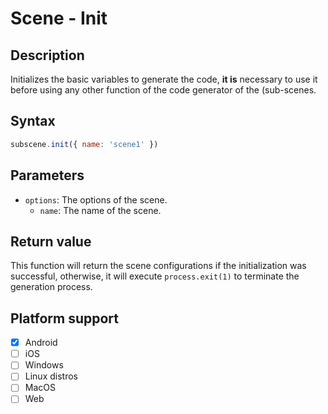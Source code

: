 # Scene - Init

## Description

Initializes the basic variables to generate the code, **it is** necessary to use it before using any other function of the code generator of the (sub-scenes.

## Syntax

```js
subscene.init({ name: 'scene1' })
```

## Parameters

- `options`: The options of the scene.
    - `name`: The name of the scene.

## Return value

This function will return the scene configurations if the initialization was successful, otherwise, it will execute `process.exit(1)` to terminate the generation process.

## Platform support

- [x] Android
- [ ] iOS
- [ ] Windows
- [ ] Linux distros
- [ ] MacOS
- [ ] Web
